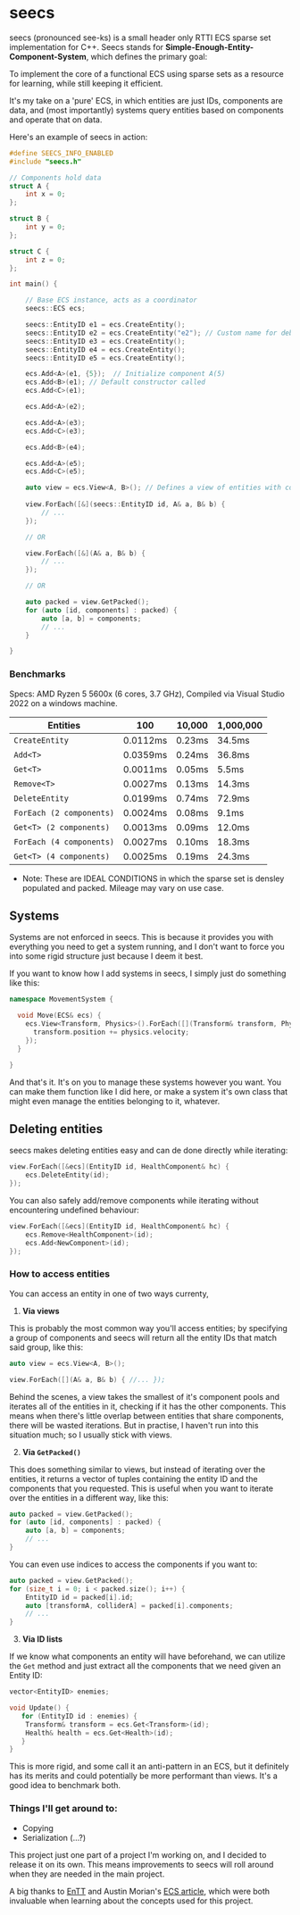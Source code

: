 # seecs

seecs (pronounced see-ks) is a small header only RTTI ECS sparse set implementation for C++. Seecs stands for **Simple-Enough-Entity-Component-System**, which defines the primary goal:

To implement the core of a functional ECS using sparse sets as a resource for learning, while still keeping it efficient.

It's my take on a 'pure' ECS, in which entities are just IDs, components are data, and (most importantly) systems query entities based on components and operate that on data.

Here's an example of seecs in action:
```cpp
#define SEECS_INFO_ENABLED
#include "seecs.h"

// Components hold data
struct A {
	int x = 0;
};

struct B {
	int y = 0;
};

struct C {
	int z = 0;
};

int main() {

	// Base ECS instance, acts as a coordinator
	seecs::ECS ecs;

	seecs::EntityID e1 = ecs.CreateEntity();
	seecs::EntityID e2 = ecs.CreateEntity("e2"); // Custom name for debugging
	seecs::EntityID e3 = ecs.CreateEntity();
	seecs::EntityID e4 = ecs.CreateEntity();
	seecs::EntityID e5 = ecs.CreateEntity();

	ecs.Add<A>(e1, {5});  // Initialize component A(5)
	ecs.Add<B>(e1); // Default constructor called
	ecs.Add<C>(e1);

	ecs.Add<A>(e2);

	ecs.Add<A>(e3);
	ecs.Add<C>(e3);

	ecs.Add<B>(e4);

	ecs.Add<A>(e5);
	ecs.Add<C>(e5);

	auto view = ecs.View<A, B>(); // Defines a view of entities with components A and B
	
	view.ForEach([&](seecs::EntityID id, A& a, B& b) {
		// ...
	});

	// OR

	view.ForEach([&](A& a, B& b) {
		// ...
	});

	// OR

	auto packed = view.GetPacked();
	for (auto [id, components] : packed) {
		auto [a, b] = components;
		// ...
	}

}
```

### Benchmarks

Specs: AMD Ryzen 5 5600x (6 cores, 3.7 GHz), Compiled via Visual Studio 2022 on a windows machine.


| Entities                 | 100      | 10,000 | 1,000,000 |
| --------                 | ---      | ------ | --------- |
| `CreateEntity`           | 0.0112ms | 0.23ms | 34.5ms    |
| `Add<T>`                 | 0.0359ms | 0.24ms | 36.8ms    |
| `Get<T>`                 | 0.0011ms | 0.05ms |  5.5ms    |
| `Remove<T>`              | 0.0027ms | 0.13ms | 14.3ms    |
| `DeleteEntity`           | 0.0199ms | 0.74ms | 72.9ms    |
| `ForEach (2 components)` | 0.0024ms | 0.08ms |  9.1ms    |
| `Get<T> (2 components)`  | 0.0013ms | 0.09ms | 12.0ms    |
| `ForEach (4 components)` | 0.0027ms | 0.10ms | 18.3ms    |
| `Get<T> (4 components)`  | 0.0025ms | 0.19ms | 24.3ms    |

- Note: These are IDEAL CONDITIONS in which the sparse set is densley populated and packed. Mileage may vary on use case.

## Systems

Systems are not enforced in seecs. This is because it provides you with everything you need to get a system running, and I don't want to force you into some rigid structure just because I deem it best.

If you want to know how I add systems in seecs, I simply just do something like this:
```cpp
namespace MovementSystem {

  void Move(ECS& ecs) {
    ecs.View<Transform, Physics>().ForEach([](Transform& transform, Physics& physics) {
      transform.position += physics.velocity;
    });
  }

}
```

And that's it. It's on you to manage these systems however you want. You can make them function like I did here, or make a system it's own class that might even manage the entities belonging to it, whatever.

## Deleting entities

seecs makes deleting entities easy and can de done directly while iterating:

```cpp
view.ForEach([&ecs](EntityID id, HealthComponent& hc) {
    ecs.DeleteEntity(id);
});
```

You can also safely add/remove components while iterating without encountering undefined behaviour:
```cpp
view.ForEach([&ecs](EntityID id, HealthComponent& hc) {
    ecs.Remove<HealthComponent>(id);
    ecs.Add<NewComponent>(id);
});

```

### How to access entities

You can access an entity in one of two ways currenty,

1) **Via views**

This is probably the most common way you'll access entities; by specifying a group of components and seecs will return all the entity IDs that match said group, like this:
```cpp
auto view = ecs.View<A, B>();

view.ForEach([](A& a, B& b) { //... });
```
Behind the scenes, a view takes the smallest of it's component pools and iterates all of the entities in it, checking if it has the other components.
This means when there's little overlap between entities that share components, there will be wasted iterations.
But in practise, I haven't run into this situation much; so I usually stick with views.

2) **Via `GetPacked()`**

This does something similar to views, but instead of iterating over the entities, it returns a vector of tuples containing the entity ID and the components that you requested.
This is useful when you want to iterate over the entities in a different way, like this:

```cpp
auto packed = view.GetPacked();
for (auto [id, components] : packed) {
	auto [a, b] = components;
	// ...
}
```

You can even use indices to access the components if you want to:
```cpp
auto packed = view.GetPacked();
for (size_t i = 0; i < packed.size(); i++) {
	EntityID id = packed[i].id;
	auto [transformA, colliderA] = packed[i].components;
	// ...
}
```

3) **Via ID lists**
   
If we know what components an entity will have beforehand, we can utilize the `Get` method and just extract all the components that we need given an Entity ID:
```cpp
vector<EntityID> enemies;

void Update() {
   for (EntityID id : enemies) {
	Transform& transform = ecs.Get<Transform>(id);
	Health& health = ecs.Get<Health>(id);
   }
}
```
This is more rigid, and some call it an anti-pattern in an ECS, but it definitely has its merits and could potentially be more performant than views. It's a good idea to benchmark both.

### Things I'll get around to:

- Copying
- Serialization (...?)

This project just one part of a project I'm working on, and I decided to release it on its own. This means improvements to seecs will roll around when they are needed in the main project.

A big thanks to [EnTT](https://github.com/skypjack/entt) and Austin Morian's [ECS article](https://austinmorlan.com/posts/entity_component_system/), which were both invaluable when learning about the concepts used for this project.
